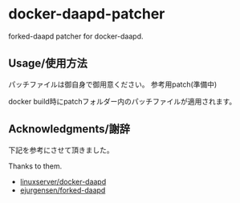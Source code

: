 # docker-daapd-patcher

forked-daapd patcher for docker-daapd.

## Usage/使用方法

パッチファイルは御自身で御用意ください。
参考用patch(準備中)

docker build時にpatchフォルダー内のパッチファイルが適用されます。

## Acknowledgments/謝辞
下記を参考にさせて頂きました。

Thanks to them.

* [linuxserver/docker-daapd](https://github.com/linuxserver/docker-daapd)
* [ejurgensen/forked-daapd](https://github.com/ejurgensen/forked-daapd)
